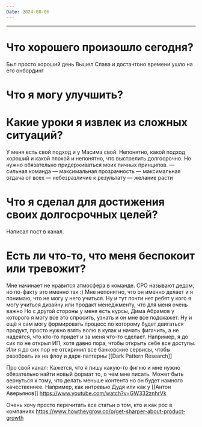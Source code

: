```yaml
---
Date: 2024-08-06
---
```

---
# Что хорошего произошло сегодня?
Был просто хороший день
Вышел Слава и достачтоно времени ушло на его онбординг

# Что я могу улучшить?


# Какие уроки я извлек из сложных ситуаций?

У меня есть свой подход и у Масима свой. Непонятно, какой подход хороший и какой плохой и непонятно, что выстрелить долгосрочно. Но нужно обязательно придерживаться моих личных принципов.
— сильная команда
— максимальная прозрачность
— максимальная отдача от всех 
— небезразличие к результату 
— желание расти 

# Что я сделал для достижения своих долгосрочных целей?

Написал пост в канал. 

# Есть ли что-то, что меня беспокоит или тревожит?

Мне начинает не нравится атмосфера в команде. CPO называют дедом, но по-факту это именно так :) 
Мне непонятно, что он именно делает и я понимаю, что не могу у него учиться. 
Ну и тут почти нет ребят у кого я могу учиться дизайну или продакт менеджменту, что для меня очень важно
Но с другой стороны у меня есть курсы, Дима Абрамов у которого я могу все это спросить, узнать и он мне все подскажет. 
Ну и ещё я сам могу формировать процесс по которому будет двигаться продукт, просто нужно взять волю в кулак и начать фигачить, а не надеятся, что кто-то придет и за меня что-то сделает. 
Например, я до сих по не открыл ИП, хотя давно пора, чтобы открыть себе все доступы. 
Или я до сих пор не отскринил все банковские сервисы, чтобы разобрать их на флоу и дарк-паттерны [[Dark Pattern Research]]


Про свой канал:
Кажется, что я пишу какую-то фигню и мне нужно обязательно найти новый формат то, о чем мне писать. Может быть вернуться к тому, что делать меньше контента но он будет намного качественнее. Например, как интревью Дудя или как у [[Антон Аверьянов]]
https://www.youtube.com/watch?v=GW332znhrVk 

Очень хочу просто перечитать все статьи о том, кто и как рос в компаниях
https://www.howtheygrow.co/p/get-sharper-about-product-growth




